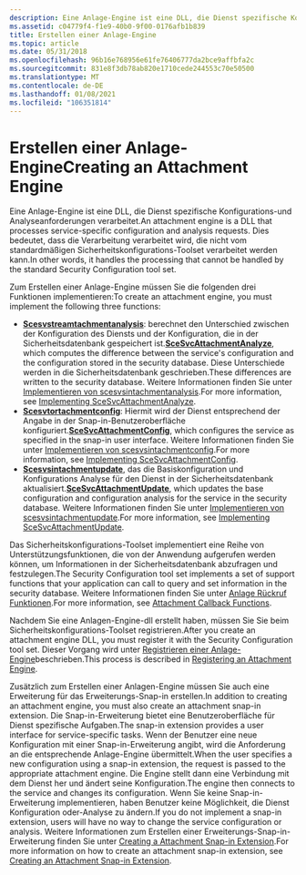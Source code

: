 ```yaml
---
description: Eine Anlage-Engine ist eine DLL, die Dienst spezifische Konfigurations-und Analyseanforderungen verarbeitet. Dies bedeutet, dass die Verarbeitung verarbeitet wird, die nicht vom standardmäßigen Sicherheitskonfigurations-Toolset verarbeitet werden kann.
ms.assetid: c04779f4-f1e9-40b0-9f00-0176afb1b839
title: Erstellen einer Anlage-Engine
ms.topic: article
ms.date: 05/31/2018
ms.openlocfilehash: 96b16e768956e61fe76406777da2bce9affbfa2c
ms.sourcegitcommit: 831e8f3db78ab820e1710cede244553c70e50500
ms.translationtype: MT
ms.contentlocale: de-DE
ms.lasthandoff: 01/08/2021
ms.locfileid: "106351814"
---
```

# <a name="creating-an-attachment-engine"></a><span data-ttu-id="0ad5c-104">Erstellen einer Anlage-Engine</span><span class="sxs-lookup"><span data-stu-id="0ad5c-104">Creating an Attachment Engine</span></span>

<span data-ttu-id="0ad5c-105">Eine Anlage-Engine ist eine DLL, die Dienst spezifische Konfigurations-und Analyseanforderungen verarbeitet.</span><span class="sxs-lookup"><span data-stu-id="0ad5c-105">An attachment engine is a DLL that processes service-specific configuration and analysis requests.</span></span> <span data-ttu-id="0ad5c-106">Dies bedeutet, dass die Verarbeitung verarbeitet wird, die nicht vom standardmäßigen Sicherheitskonfigurations-Toolset verarbeitet werden kann.</span><span class="sxs-lookup"><span data-stu-id="0ad5c-106">In other words, it handles the processing that cannot be handled by the standard Security Configuration tool set.</span></span>

<span data-ttu-id="0ad5c-107">Zum Erstellen einer Anlage-Engine müssen Sie die folgenden drei Funktionen implementieren:</span><span class="sxs-lookup"><span data-stu-id="0ad5c-107">To create an attachment engine, you must implement the following three functions:</span></span>

-   <span data-ttu-id="0ad5c-108">[**Scesvstreamtachmentanalysis**](scesvcattachmentanalyze.md): berechnet den Unterschied zwischen der Konfiguration des Diensts und der Konfiguration, die in der Sicherheitsdatenbank gespeichert ist.</span><span class="sxs-lookup"><span data-stu-id="0ad5c-108">[**SceSvcAttachmentAnalyze**](scesvcattachmentanalyze.md), which computes the difference between the service's configuration and the configuration stored in the security database.</span></span> <span data-ttu-id="0ad5c-109">Diese Unterschiede werden in die Sicherheitsdatenbank geschrieben.</span><span class="sxs-lookup"><span data-stu-id="0ad5c-109">These differences are written to the security database.</span></span> <span data-ttu-id="0ad5c-110">Weitere Informationen finden Sie unter [Implementieren von scesvsintachmentanalysis](implementing-scesvcattachmentanalyze.md).</span><span class="sxs-lookup"><span data-stu-id="0ad5c-110">For more information, see [Implementing SceSvcAttachmentAnalyze](implementing-scesvcattachmentanalyze.md).</span></span>
-   <span data-ttu-id="0ad5c-111">[**Scesvtortachmentconfig**](scesvcattachmentconfig.md): Hiermit wird der Dienst entsprechend der Angabe in der Snap-in-Benutzeroberfläche konfiguriert.</span><span class="sxs-lookup"><span data-stu-id="0ad5c-111">[**SceSvcAttachmentConfig**](scesvcattachmentconfig.md), which configures the service as specified in the snap-in user interface.</span></span> <span data-ttu-id="0ad5c-112">Weitere Informationen finden Sie unter [Implementieren von scesvsintachmentconfig](implementing-scesvcattachmentconfig.md).</span><span class="sxs-lookup"><span data-stu-id="0ad5c-112">For more information, see [Implementing SceSvcAttachmentConfig](implementing-scesvcattachmentconfig.md).</span></span>
-   <span data-ttu-id="0ad5c-113">[**Scesvsintachmentupdate**](scesvcattachmentupdate.md), das die Basiskonfiguration und Konfigurations Analyse für den Dienst in der Sicherheitsdatenbank aktualisiert.</span><span class="sxs-lookup"><span data-stu-id="0ad5c-113">[**SceSvcAttachmentUpdate**](scesvcattachmentupdate.md), which updates the base configuration and configuration analysis for the service in the security database.</span></span> <span data-ttu-id="0ad5c-114">Weitere Informationen finden Sie unter [Implementieren von scesvsintachmentupdate](implementing-scesvcattachmentupdate.md).</span><span class="sxs-lookup"><span data-stu-id="0ad5c-114">For more information, see [Implementing SceSvcAttachmentUpdate](implementing-scesvcattachmentupdate.md).</span></span>

<span data-ttu-id="0ad5c-115">Das Sicherheitskonfigurations-Toolset implementiert eine Reihe von Unterstützungsfunktionen, die von der Anwendung aufgerufen werden können, um Informationen in der Sicherheitsdatenbank abzufragen und festzulegen.</span><span class="sxs-lookup"><span data-stu-id="0ad5c-115">The Security Configuration tool set implements a set of support functions that your application can call to query and set information in the security database.</span></span> <span data-ttu-id="0ad5c-116">Weitere Informationen finden Sie unter [Anlage Rückruf Funktionen](management-functions.md).</span><span class="sxs-lookup"><span data-stu-id="0ad5c-116">For more information, see [Attachment Callback Functions](management-functions.md).</span></span>

<span data-ttu-id="0ad5c-117">Nachdem Sie eine Anlagen-Engine-dll erstellt haben, müssen Sie Sie beim Sicherheitskonfigurations-Toolset registrieren.</span><span class="sxs-lookup"><span data-stu-id="0ad5c-117">After you create an attachment engine DLL, you must register it with the Security Configuration tool set.</span></span> <span data-ttu-id="0ad5c-118">Dieser Vorgang wird unter [Registrieren einer Anlage-Engine](registering-an-attachment-engine.md)beschrieben.</span><span class="sxs-lookup"><span data-stu-id="0ad5c-118">This process is described in [Registering an Attachment Engine](registering-an-attachment-engine.md).</span></span>

<span data-ttu-id="0ad5c-119">Zusätzlich zum Erstellen einer Anlagen-Engine müssen Sie auch eine Erweiterung für das Erweiterungs-Snap-in erstellen.</span><span class="sxs-lookup"><span data-stu-id="0ad5c-119">In addition to creating an attachment engine, you must also create an attachment snap-in extension.</span></span> <span data-ttu-id="0ad5c-120">Die Snap-in-Erweiterung bietet eine Benutzeroberfläche für Dienst spezifische Aufgaben.</span><span class="sxs-lookup"><span data-stu-id="0ad5c-120">The snap-in extension provides a user interface for service-specific tasks.</span></span> <span data-ttu-id="0ad5c-121">Wenn der Benutzer eine neue Konfiguration mit einer Snap-in-Erweiterung angibt, wird die Anforderung an die entsprechende Anlage-Engine übermittelt.</span><span class="sxs-lookup"><span data-stu-id="0ad5c-121">When the user specifies a new configuration using a snap-in extension, the request is passed to the appropriate attachment engine.</span></span> <span data-ttu-id="0ad5c-122">Die Engine stellt dann eine Verbindung mit dem Dienst her und ändert seine Konfiguration.</span><span class="sxs-lookup"><span data-stu-id="0ad5c-122">The engine then connects to the service and changes its configuration.</span></span> <span data-ttu-id="0ad5c-123">Wenn Sie keine Snap-in-Erweiterung implementieren, haben Benutzer keine Möglichkeit, die Dienst Konfiguration oder-Analyse zu ändern.</span><span class="sxs-lookup"><span data-stu-id="0ad5c-123">If you do not implement a snap-in extension, users will have no way to change the service configuration or analysis.</span></span> <span data-ttu-id="0ad5c-124">Weitere Informationen zum Erstellen einer Erweiterungs-Snap-in-Erweiterung finden Sie unter [Creating a Attachment Snap-in Extension](creating-an-attachment-snap-in-extension.md).</span><span class="sxs-lookup"><span data-stu-id="0ad5c-124">For more information on how to create an attachment snap-in extension, see [Creating an Attachment Snap-in Extension](creating-an-attachment-snap-in-extension.md).</span></span>

 

 



